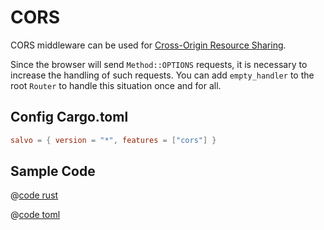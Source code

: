 # CORS

CORS middleware can be used for [Cross-Origin Resource Sharing](https://developer.mozilla.org/zh-CN/docs/Web/HTTP/CORS).

Since the browser will send `Method::OPTIONS` requests, it is necessary to increase the handling of such requests. You can add `empty_handler` to the root `Router` to handle this situation once and for all.

## Config Cargo.toml

```toml
salvo = { version = "*", features = ["cors"] }
```

## Sample Code

<CodeGroup>
  <CodeGroupItem title="main.rs" active>

@[code rust](../../codes/cors/src/main.rs)

  </CodeGroupItem>
  <CodeGroupItem title="Cargo.toml">

@[code toml](../../codes/cors/Cargo.toml)

  </CodeGroupItem>
</CodeGroup>